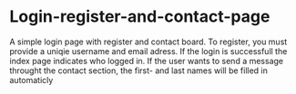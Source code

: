 # Login-register-and-contact-page
A simple login page with register and contact board. To register, you must provide a uniqie username and email adress. If the login is successfull the index page indicates who logged in. If the user wants to send a message throught the contact section, the first- and last names will be filled in automaticly
